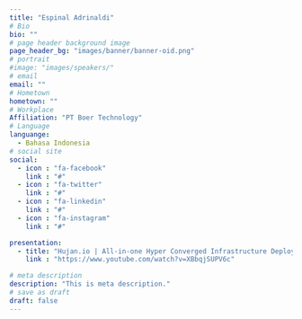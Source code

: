 ```yaml
---
title: "Espinal Adrinaldi"
# Bio
bio: ""
# page header background image
page_header_bg: "images/banner/banner-oid.png"
# portrait
#image: "images/speakers/"
# email
email: ""
# Hometown
hometown: ""
# Workplace
Affiliation: "PT Boer Technology"
# Language
languange:
  - Bahasa Indonesia
# social site
social:
  - icon : "fa-facebook"
    link : "#"
  - icon : "fa-twitter"
    link : "#"
  - icon : "fa-linkedin"
    link : "#"
  - icon : "fa-instagram"
    link : "#"

presentation:
  - title: "Hujan.io | All-in-one Hyper Converged Infrastructure Deployment Tool"
    link : "https://www.youtube.com/watch?v=XBbqjSUPV6c"

# meta description
description: "This is meta description."
# save as draft
draft: false
---
```

